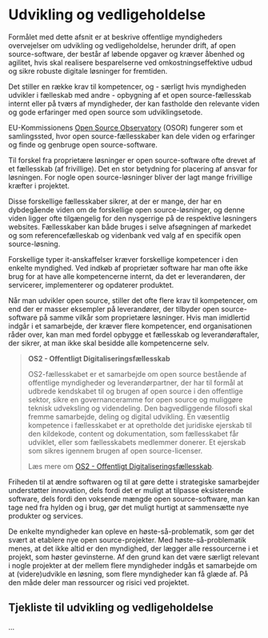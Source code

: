 # Udvikling og vedligeholdelse

Formålet med dette afsnit er at beskrive offentlige myndigheders overvejelser om udvikling og vedligeholdelse, herunder drift, af open source-software, der består af løbende opgaver og kræver åbenhed og agilitet, hvis skal realisere besparelserne ved omkostningseffektive udbud og sikre robuste digitale løsninger for fremtiden.

Det stiller en række krav til kompetencer, og - særligt hvis myndigheden udvikler i fælleskab med andre - opbygning af et open source-fællesskab internt eller på tværs af myndigheder, der kan fastholde den relevante viden og gode erfaringer med open source som udviklingsetode.

EU-Kommissionens [Open Source Observatory](https://joinup.ec.europa.eu/collection/open-source-observatory-osor) (OSOR) fungerer som et samlingssted, hvor open source-fællesskaber kan dele viden og erfaringer og finde og genbruge open source-software.

Til forskel fra proprietære løsninger er open source-software ofte drevet af et fællesskab (af frivillige). Det en stor betydning for placering af ansvar for løsningen. For nogle open source-løsninger bliver der lagt mange frivillige kræfter i projektet. 

Disse forskellige fællesskaber sikrer, at der er mange, der har en dybdegående viden om de forskellige open source-løsninger, og denne viden ligger ofte tilgængelig for den nysgerrige på de respektive løsningers websites. Fællesskaber kan både bruges i selve afsøgningen af markedet og som referencefælleskab og videnbank ved valg af en specifik open source-løsning. 

Forskellige typer it-anskaffelser kræver forskellige kompetencer i den enkelte myndighed. Ved indkøb af proprietær software har man ofte ikke brug for at have alle kompetencerne internt, da det er leverandøren, der servicerer, implementerer og opdaterer produktet.

Når man udvikler open source, stiller det ofte flere krav til kompetencer, om end der er masser eksempler på leverandører, der tilbyder open source-software på samme vilkår som proprietære løsninger. Hvis man imidlertid indgår i et samarbejde, der kræver flere kompetencer, end organisationen råder over, kan man med fordel opbygge et fællesskab og leverandøraftaler, der sikrer, at man ikke skal besidde alle kompetencerne selv.

> **OS2 - Offentligt Digitaliseringsfællesskab**
> 
> OS2-fællesskabet er et samarbejde om open source bestående af offentlige myndigheder og leverandørpartner, der har til formål at udbrede kendskabet til og brugen af open source i den offentlige sektor, sikre en governanceramme for open source og muliggøre teknisk udveksling og videndeling. Den bagvedliggende filosofi skal fremme samarbejde, deling og digital udvikling. En væsentlig kompetence i fællesskabet er at opretholde det juridiske ejerskab til den kildekode, content og dokumentation, som fællesskabet får udviklet, eller som fællesskabets medlemmer donerer. Et ejerskab som sikres igennem brugen af open source-licenser.
> 
> Læs mere om [OS2 - Offentligt Digitaliseringsfællesskab](https://os2.eu/).

Friheden til at ændre softwaren og til at gøre dette i strategiske samarbejder understøtter innovation, dels fordi det er muligt at tilpasse eksisterende software, dels fordi den voksende mængde open source-software, man kan tage ned fra hylden og i brug, gør det muligt hurtigt at sammensætte nye produkter og services.
 
De enkelte myndigheder kan opleve en høste-så-problematik, som gør det svært at etablere nye open source-projekter. Med høste-så-problematik menes, at det ikke altid er den myndighed, der lægger alle ressourcerne i et projekt, som høster gevinsterne. Af den grund kan det være særligt relevant i nogle projekter at der mellem flere myndigheder indgås et samarbejde om at (videre)udvikle en løsning, som flere myndigheder kan få glæde af. På den måde deler man ressourcer og risici ved projektet.

## Tjekliste til udvikling og vedligeholdelse

...
